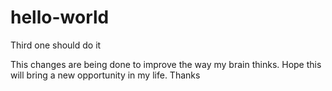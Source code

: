 # hello-world
Third one should do it

This changes are being done to improve the way my brain thinks. 
Hope this will bring a new opportunity in my life. 
Thanks
